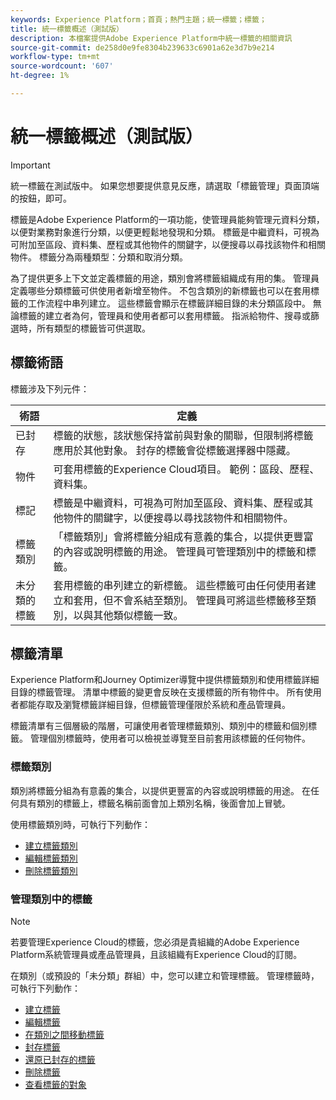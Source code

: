 ```yaml
---
keywords: Experience Platform；首頁；熱門主題；統一標籤；標籤；
title: 統一標籤概述（測試版）
description: 本檔案提供Adobe Experience Platform中統一標籤的相關資訊
source-git-commit: de258d0e9fe8304b239633c6901a62e3d7b9e214
workflow-type: tm+mt
source-wordcount: '607'
ht-degree: 1%

---
```


# 統一標籤概述（測試版）

>[!IMPORTANT]
>
>統一標籤在測試版中。 如果您想要提供意見反應，請選取「標籤管理」頁面頂端的按鈕，即可。

標籤是Adobe Experience Platform的一項功能，使管理員能夠管理元資料分類，以便對業務對象進行分類，以便更輕鬆地發現和分類。 標籤是中繼資料，可視為可附加至區段、資料集、歷程或其他物件的關鍵字，以便搜尋以尋找該物件和相關物件。 標籤分為兩種類型：分類和取消分類。

為了提供更多上下文並定義標籤的用途，類別會將標籤組織成有用的集。 管理員定義哪些分類標籤可供使用者新增至物件。 不包含類別的新標籤也可以在套用標籤的工作流程中串列建立。 這些標籤會顯示在標籤詳細目錄的未分類區段中。 無論標籤的建立者為何，管理員和使用者都可以套用標籤。 指派給物件、搜尋或篩選時，所有類型的標籤皆可供選取。

## 標籤術語

標籤涉及下列元件：

| 術語 | 定義 |
| --- | --- |
| 已封存 | 標籤的狀態，該狀態保持當前與對象的關聯，但限制將標籤應用於其他對象。  封存的標籤會從標籤選擇器中隱藏。 |
| 物件 | 可套用標籤的Experience Cloud項目。  範例：區段、歷程、資料集。 |
| 標記 | 標籤是中繼資料，可視為可附加至區段、資料集、歷程或其他物件的關鍵字，以便搜尋以尋找該物件和相關物件。 |
| 標籤類別 | 「標籤類別」會將標籤分組成有意義的集合，以提供更豐富的內容或說明標籤的用途。  管理員可管理類別中的標籤和標籤。 |
| 未分類的標籤 | 套用標籤的串列建立的新標籤。 這些標籤可由任何使用者建立和套用，但不會系結至類別。  管理員可將這些標籤移至類別，以與其他類似標籤一致。 |

## 標籤清單

Experience Platform和Journey Optimizer導覽中提供標籤類別和使用標籤詳細目錄的標籤管理。 清單中標籤的變更會反映在支援標籤的所有物件中。 所有使用者都能存取及瀏覽標籤詳細目錄，但標籤管理僅限於系統和產品管理員。

標籤清單有三個層級的階層，可讓使用者管理標籤類別、類別中的標籤和個別標籤。 管理個別標籤時，使用者可以檢視並導覽至目前套用該標籤的任何物件。

### 標籤類別

類別將標籤分組為有意義的集合，以提供更豐富的內容或說明標籤的用途。 在任何具有類別的標籤上，標籤名稱前面會加上類別名稱，後面會加上冒號。

使用標籤類別時，可執行下列動作：

* [建立標籤類別](./ui/tags-categories.md#create-tag-category)
* [編輯標籤類別](./ui/tags-categories.md#edit-tag-category-edit-tag-category)
* [刪除標籤類別](./ui/tags-categories.md#delete-tag-category-delete-tag-category)

### 管理類別中的標籤

>[!NOTE]
>
>若要管理Experience Cloud的標籤，您必須是貴組織的Adobe Experience Platform系統管理員或產品管理員，且該組織有Experience Cloud的訂閱。

在類別（或預設的「未分類」群組）中，您可以建立和管理標籤。 管理標籤時，可執行下列動作：

* [建立標籤](./ui/managing-tags.md#create-a-tag-create-tag)
* [編輯標籤](./ui/managing-tags.md#edit-a-tag-edit-tag)
* [在類別之間移動標籤](./ui/managing-tags.md#move-a-tag-between-categories-move-tag)
* [封存標籤](./ui/managing-tags.md#archive-a-tag-archive-tag)
* [還原已封存的標籤](./ui/managing-tags.md#restore-an-archived-tag-restore-archived-tag)
* [刪除標籤](./ui/managing-tags.md#delete-a-tag-delete-tag)
* [查看標籤的對象](./ui/managing-tags.md#viewing-tagged-objects-view-tagged)
